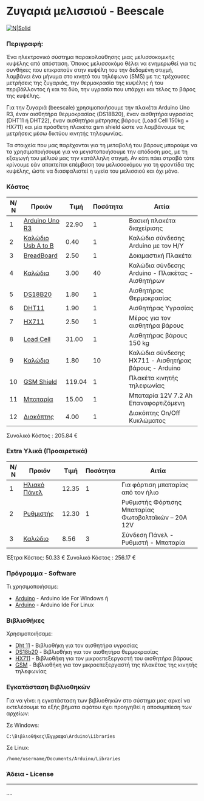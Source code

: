 # Ζυγαριά μελισσιού - Beescale
[![N|Solid](https://sofronas.github.io/img/bee_logo_powered.png)](https://sofronas.github.io/)
### Περιγραφή:
Ένα ηλεκτρονικό σύστημα παρακολούθησης μιας μελισσοκομικής κυψέλης από απόσταση. Όποιος μελισσοκόμο θέλει να ενημερωθεί για τις συνθήκες που επικρατούν στην κυψέλη του την δεδομένη στιγμή, λαμβάνει ένα μήνυμα στο κινητό του τηλέφωνο (SMS) με τις τρέχουσες μετρήσεις της ζυγαριάς, την θερμοκρασία της κυψέλης ή του περιβάλλοντος ή και τα δύο, την υγρασία που υπάρχει και τέλος το βάρος της κυψέλης.

Για την ζυγαριά (beescale) χρησιμοποιήσουμε την πλακέτα Arduino Uno R3, έναν αισθητήρα θερμοκρασίας (DS18B20), έναν αισθητήρα υγρασίας (DHT11 ή DHT22), έναν αισθητήρα μέτρησης βάρους (Load Cell 150kg + HX711) και μία πρόσθετη πλακέτα gsm shield ώστε να λαμβάνουμε τις μετρήσεις μέσω δικτύου κινητής τηλεφωνίας.

Τα στοιχεία που μας παρέχονται για τη μεταβολή του βάρους μπορούμε να τα χρησιμοποιήσουμε για να μεγιστοποιήσουμε την απόδοση μας, με τη εξαγωγή του μέλιού μας την κατάλληλη στιγμή. Αν κάτι πάει στραβά τότε κρίνουμε εάν απαιτείται επέμβαση του μελισσοκόμου για τη φροντίδα της κυψέλης, ώστε να διασφαλιστεί η υγεία του μελισσιού και όχι μόνο.

### Κόστος
| Ν/Ν  | Προιόν  | Τιμή  | Ποσότητα  | Αιτία  |
|---|---|---|---|---|
| 1  | [Arduino Uno R3](https://grobotronics.com/arduino-uno-rev3.html)  | 22.90  | 1 | Βασική πλακέτα διαχείρισης  |
| 2 | [Καλώδιο Usb A to B](https://www.firesale.gr/index.php?_route_=powertech-kalothio-usb-2-0-se-usb-type-b-1m-chalkino-mauro.html&skr_prm=WyJhZDYzYWE2MC1hN2RhLTRhZDAtODg2NC03YmU3NDY3MTFjNWQiLDE1NjIyMjc1MTc3NDMseyJhcHBfdHlwZSI6IndlYiIsInRhZ3MiOiIifV0)  | 0.40  | 1  |  Καλώδιο σύνδεσης Arduino με τον Η/Υ |
| 3  |  [BreadBoard](https://www.devobox.com/el/breadboardsen/52-breadboard-half-size-400-tie-point-white.html?skr_prm=WyJhZDYzYWE2MC1hN2RhLTRhZDAtODg2NC03YmU3NDY3MTFjNWQiLDE1NjIyMjc5MzQ3NDMseyJhcHBfdHlwZSI6IndlYiIsInRhZ3MiOiIifV0) | 2.50  | 1  | Δοκιμαστική Πλακέτα  |
| 4 |[Καλώδια](https://www.cableworks.gr/ilektronika/arduino-and-microcontrollers/prototyping/dupont-jumper-wires/40pcs-small-male-to-male-dupont-wires-cables-for-arduino-10cm-m-m/?skr_prm=WyJhZDYzYWE2MC1hN2RhLTRhZDAtODg2NC03YmU3NDY3MTFjNWQiLDE1NjIyMjgwNzA3NDIseyJhcHBfdHlwZSI6IndlYiIsInRhZ3MiOiIifV0) | 3.00 | 40 | Καλώδια σύνδεσης Arduino - Πλακέτας - Αισθητήρων|
| 5 | [DS18B20](https://www.cableworks.gr/ilektronika/arduino-and-microcontrollers/sensors/temperature/ds18b20-18b20-to-92-thermometer-temperature-sensor-for-arduino-dallas/?skr_prm=WyJhZDYzYWE2MC1hN2RhLTRhZDAtODg2NC03YmU3NDY3MTFjNWQiLDE1NjIyMjgxNzg3NjIseyJhcHBfdHlwZSI6IndlYiIsInRhZ3MiOiIifV0)| 1.80 | 1 | Αισθητήρας Θερμοκρασίας|
| 6 | [DHT11](https://grobotronics.com/dht11.html) | 1.90 | 1 | Αισθητήρας Υγρασίας|
| 7 | [HX711](https://www.hellasdigital.gr/electronics/sensors/weight-sensors/weighing-sensor-module-24-bit-a-d-conversion-hx711-for-arduino/)| 2.50 | 1 | Μέρος για τον αισθητήρα βάρους|
| 8 | [Load Cell](https://www.hellasdigital.gr/electronics/sensors/weight-sensors/150kg-weighing-scale-load-cell-sensor/)| 31.00 | 1 | Αισθητήρας βάρους 150 kg| 
| 9 | [Καλώδια](https://grobotronics.com/jumper-wires-15cm-female-to-male-pack-of-10.html) | 1.80 | 10 | Καλώδια σύνδεσης HX711 - Αισθητήρας βάρους - Arduino|
| 10 | [GSM Shield](https://www.hellasdigital.gr/go-create/arduino-shields-and-accessories/arduino-gsm-shield-2-antenna-connector/) | 119.04 | 1 | Πλακέτα κινητής τηλεφωνίας|
| 11 | [Μπαταρία](https://www.thebatteryshop.gr/index.php?route=product/product&product_id=267) | 15.00 | 1 | Μπαταρία 12V 7.2 Ah Επαναφορτιζόμενη|
| 12 | [Διακόπτης](https://www.easytechnology.gr/index.php?main_page=product_info&products_id=29576&ref=bestprice.gr) | 4.00 | 1 | Διακόπτης On/Off Κυκλώματος|

Συνολικό Κόστος : 205.84 €

### Extra Υλικά (Προαιρετικά)
| Ν/Ν  | Προιόν  | Τιμή  | Ποσότητα  | Αιτία  |
|---|---|---|---|---|
| 1 | [Ηλιακό Πάνελ](https://energypower.gr/proionta/fotovoltaiko-panel-monokristalliko-luxor-solo-line-10w/?skr_prm=WyJhZDYzYWE2MC1hN2RhLTRhZDAtODg2NC03YmU3NDY3MTFjNWQiLDE1NjIyMjkzMTc3NjEseyJhcHBfdHlwZSI6IndlYiIsInRhZ3MiOiIifV0)  | 12.35  | 1  | Για φόρτιση μπαταρίας από τον ήλιο  |
| 2 | [Ρυθμιστής](https://www.babaloo.gr/product/rythmistis-fortisis-mpatarias-fotovoltaikon-20a-12v-cmtp20-oem/?skr_prm=WyJhZDYzYWE2MC1hN2RhLTRhZDAtODg2NC03YmU3NDY3MTFjNWQiLDE1NjIyMjkzNzA3NDkseyJhcHBfdHlwZSI6IndlYiIsInRhZ3MiOiIifV0)  | 12.30  | 1  |  Ρυθμιστής Φόρτισης Μπαταρίας Φωτοβολταϊκών – 20A 12V   |
| 3 | [Καλώδιο](https://www.smart-cover.gr/product/%CE%BA%CE%B1%CE%BB%CF%89%CE%B4%CE%B9%CE%BF-%CF%83%CF%85%CE%BD%CE%B4%CE%B5%CF%83%CE%B7%CF%83-%CE%B1%CF%80%CE%BF-%CF%81%CF%85%CE%B8%CE%BC%CE%B9%CF%83%CF%84%CE%B7-%CF%86%CE%BF%CF%81%CF%84%CE%B9%CF%83/)  | 8.56  | 3 | Σύνδεση Πάνελ - Ρυθμιστή - Μπαταρία  |

Έξτρα Κόστος: 50.33 €
Συνολικό Κόστος : 256.17 €

### Πρόγραμμα - Software
Τι χρησιμοποιήσαμε:

* [Arduino](https://www.arduino.cc/en/Guide/Windows) - Arduino Ide For Windows
ή
* [Arduino](https://www.arduino.cc/en/Guide/Linux) - Arduino Ide For Linux

### Βιβλιοθήκες
Χρησιμοποιήσαμε:
* [Dht 11](https://github.com/adidax/dht11) - Βιβλιοθήκη για τον αισθητήρα υγρασίας
* [DS18b20](https://github.com/milesburton/Arduino-Temperature-Control-Library) - Βιβλιοθήκη για τον αισθητήρα θερμοκρασίας
* [HX711](https://www.arduinolibraries.info/libraries/hx711-arduino-library) - Βιβλιοθήκη για τον μικροεπεξεργαστή του αισθητήρα βάρους
* [GSM](https://www.arduino.cc/en/Reference/GSM) - Βιβλιοθήκη για τον μικροεπεξεργαστή της πλακέτας της κινητής τηλεφωνίας

### Εγκατάσταση Βιβλιοθηκών

Για να γίνει η εγκατάσταση των βιβλιοθηκών στο σύστημα μας αρκεί να εκτελέσουμε τα εξής βήματα αφότου έχει προηγηθεί η αποσυμπίεση των αρχείων:

Σε Windows:
```
C:\Βιβλιοθήκες\Έγγραφα\Arduino\Libraries
```
Σε Linux:
```
/home/username/Documents/Arduino/Libraries
```

### Άδεια - License
---
....
